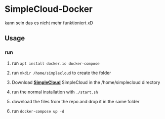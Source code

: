 # SimpleCloud-Docker
kann sein das es nicht mehr funktioniert xD

## Usage

### run

1. run `apt install docker.io docker-compose`

2. run `mkdir /home/simplecloud` to create the folder

3. Download **[SimpleCloud](https://github.com/theSimpleCloud/SimpleCloud/releases/download/v2.3.0/SimpleCloud-v2.3.0.zip)** SimpleCloud in the /home/simplecloud directory

4. run the normal installation with `./start.sh`

5. download the files from the repo and drop it in the same folder

6. run `docker-compose up -d` 
